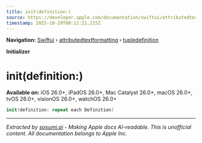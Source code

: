 ```yaml
---
title: init(definition:)
source: https://developer.apple.com/documentation/swiftui/attributedtextformatting/tupledefinition/init(definition:)
timestamp: 2025-10-29T00:11:21.215Z
---
```


**Navigation:** [Swiftui](/documentation/swiftui) › [attributedtextformatting](/documentation/swiftui/attributedtextformatting) › [tupledefinition](/documentation/swiftui/attributedtextformatting/tupledefinition)

**Initializer**

# init(definition:)

**Available on:** iOS 26.0+, iPadOS 26.0+, Mac Catalyst 26.0+, macOS 26.0+, tvOS 26.0+, visionOS 26.0+, watchOS 26.0+

```swift
init(definition: repeat each Definition)
```

---

*Extracted by [sosumi.ai](https://sosumi.ai) - Making Apple docs AI-readable.*
*This is unofficial content. All documentation belongs to Apple Inc.*
